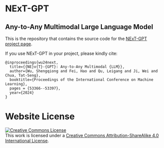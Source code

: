 # NExT-GPT
## Any-to-Any Multimodal Large Language Model

This is the repository that contains the source code for the [NExT-GPT project page](https://next-gpt.github.io/).

If you use NExT-GPT in your project, please kindly cite:
```
@inproceedings{wu24next,
  title={{NE}x{T}-{GPT}: Any-to-Any Multimodal {LLM}},
  author={Wu, Shengqiong and Fei, Hao and Qu, Leigang and Ji, Wei and Chua, Tat-Seng},
  booktitle={Proceedings of the International Conference on Machine Learning},
  pages = {53366--53397},
  year={2024}
}
```

# Website License
<a rel="license" href="http://creativecommons.org/licenses/by-sa/4.0/"><img alt="Creative Commons License" style="border-width:0" src="https://i.creativecommons.org/l/by-sa/4.0/88x31.png" /></a><br />This work is licensed under a <a rel="license" href="http://creativecommons.org/licenses/by-sa/4.0/">Creative Commons Attribution-ShareAlike 4.0 International License</a>.
